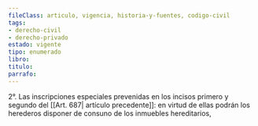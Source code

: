 ```yaml
---
fileClass: articulo, vigencia, historia-y-fuentes, codigo-civil
tags:
- derecho-civil
- derecho-privado
estado: vigente
tipo: enumerado
libro:
titulo:
parrafo:
---
```

2°. Las inscripciones especiales prevenidas en los incisos primero y segundo del [[Art. 687| artículo precedente]]: en virtud de ellas podrán los herederos disponer de consuno de los inmuebles hereditarios,